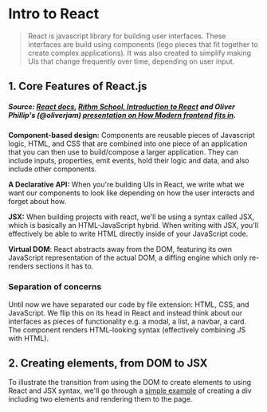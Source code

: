 # Intro to React

> React is javascript library for building user interfaces. These interfaces are build using components (lego pieces that fit together to create complex applications). It was also created to simplify making UIs that change frequently over time, depending on user input.

## 1. Core Features of React.js

##### Source: [React docs](https://reactjs.org/), [Rithm School, Introduction to React](https://www.rithmschool.com/courses/react-fundamentals/introduction-to-react) and Oliver Phillip's (@oliverjam) [presentation on How Modern frontend fits in](https://hackmd.io/@oli/SJauYz6EM?type=slide#/).

**Component-based design:** Components are reusable pieces of Javascript logic, HTML, and CSS that are combined into one piece of an application that you can then use to build/compose a larger application. They can include inputs, properties, emit events, hold their logic and data, and also include other components.

**A Declarative API:** When you're building UIs in React, we write what we want our components to look like depending on how the user interacts and forget about how.

**JSX:** When building projects with react, we'll be using a syntax called JSX, which is basically an HTML-JavaScript hybrid. When writing with JSX, you'll effectively be able to write HTML directly inside of your JavaScript code.

**Virtual DOM**: React abstracts away from the DOM, featuring its own JavaScript representation of the actual DOM, a diffing engine which only re-renders sections it has to.

### Separation of concerns

Until now we have separated our code by file extension: HTML, CSS, and JavaScript. We flip this on its head in React and instead think about our interfaces as pieces of functionality e.g. a modal, a list, a navbar, a card. The component renders HTML-looking syntax (effectively combining JS with HTML).

## 2. Creating elements, from DOM to JSX

To illustrate the transition from using the DOM to create elements to using React and JSX syntax, we'll go through a [simple example]('./creating-element-dom-to-jsx/mentor-notes.md') of creating a div including two elements and rendering them to the page.
